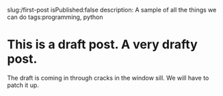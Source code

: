 slug:/first-post
isPublished:false
description: A sample of all the things we can do
tags:programming, python

This is a draft post. A very drafty post.
============================

The draft is coming in through cracks in the window sill. We will have to patch it up.


